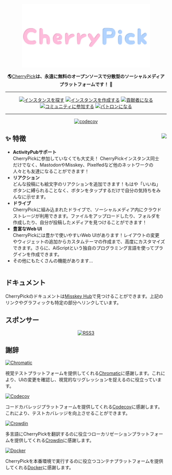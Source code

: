 <div align="center">
<a href="https://misskey-hub.net">
	<img src="./assets/title_float_cherrypick.svg" alt="CherryPickのロゴ" width="400"/>
</a>

**🌎**[CherryPick](https://misskey-hub.net/)**は、永遠に無料のオープンソースで分散型のソーシャルメディアプラットフォームです！ 🚀**

---

<a href="https://misskey-hub.net/instances.html">
		<img src="https://custom-icon-badges.herokuapp.com/badge/find_an-instance-acea31?logoColor=acea31&style=for-the-badge&logo=misskey&labelColor=363B40" alt="インスタンスを探す"/></a>

<a href="https://misskey-hub.net/docs/install.html">
		<img src="https://custom-icon-badges.herokuapp.com/badge/create_an-instance-FBD53C?logoColor=FBD53C&style=for-the-badge&logo=server&labelColor=363B40" alt="インスタンスを作成する"/></a>

<a href="./CONTRIBUTING.md">
		<img src="https://custom-icon-badges.herokuapp.com/badge/become_a-contributor-A371F7?logoColor=A371F7&style=for-the-badge&logo=git-merge&labelColor=363B40" alt="貢献者になる"/></a>

<a href="https://discord.gg/V8qghB28Aj">
		<img src="https://custom-icon-badges.herokuapp.com/badge/join_the-community-5865F2?logoColor=5865F2&style=for-the-badge&logo=discord&labelColor=363B40" alt="コミュニティに参加する"/></a>

<a href="https://www.patreon.com/noridev">
		<img src="https://custom-icon-badges.herokuapp.com/badge/become_a-patron-F96854?logoColor=F96854&style=for-the-badge&logo=patreon&labelColor=363B40" alt="パトロンになる"/></a>

---

[![codecov](https://codecov.io/gh/kokonect-link/cherrypick/branch/develop/graph/badge.svg?token=3BRDXE34O0)](https://codecov.io/gh/kokonect-link/cherrypick)

</div>

<div>

<a href="https://xn--931a.moe/"><img src="https://github.com/kokonect-link/cherrypick/blob/develop/assets/ai.png?raw=true" align="right" height="320px"/></a>

## ✨ 特徴
- **ActivityPubサポート**\
CherryPickに参加していなくても大丈夫！ CherryPickインスタンス同士だけでなく、MastodonやMisskey、Pixelfedなど他のネットワークの人々とも友達になることができます！
- **リアクション**\
どんな投稿にも絵文字のリアクションを追加できます！もはや「いいね」ボタンに縛られることなく、ボタンをタップするだけで自分の気持ちをみんなに示せます。
- **ドライブ**\
CherryPickに組み込まれたドライブで、ソーシャルメディア内にクラウドストレージが利用できます。ファイルをアップロードしたり、フォルダを作成したり、自分が投稿したメディアを見つけることができます！
- **豊富なWeb UI**\
CherryPickには豊かで使いやすいWeb UIがあります！レイアウトの変更やウィジェットの追加からカスタムテーマの作成まで、高度にカスタマイズできます。さらに、AiScriptという独自のプログラミング言語を使ってプラグインを作成できます。
- その他にもたくさんの機能があります...

</div>

<div style="clear: both;"></div>

## ドキュメント

CherryPickのドキュメントは[Misskey Hub](https://misskey-hub.net/)で見つけることができます。上記のリンクやグラフィックも特定の部分へリンクしています。

## スポンサー

<div align="center">
	<a class="rss3" title="RSS3" href="https://rss3.io/" target="_blank"><img src="https://rss3.mypinata.cloud/ipfs/QmUG6H3Z7D5P511shn7sB4CPmpjH5uZWu4m5mWX7U3Gqbu" alt="RSS3" height="60"></a>
</div>

## 謝辞

<a href="https://www.chromatic.com/"><img src="https://user-images.githubusercontent.com/321738/84662277-e3db4f80-af1b-11ea-88f5-91d67a5e59f6.png" height="30" alt="Chromatic" /></a>

視覚テストプラットフォームを提供してくれる[Chromatic](https://www.chromatic.com/)に感謝します。これにより、UIの変更を確認し、視覚的なリグレッションを捉えるのに役立っています。

<a href="https://about.codecov.io/for/open-source/"><img src="https://about.codecov.io/wp-content/themes/codecov/assets/brand/sentry-cobranding/logos/codecov-by-sentry-logo.svg" height="30" alt="Codecov" /></a>

コードカバレッジプラットフォームを提供してくれる[Codecov](https://about.codecov.io/for/open-source/)に感謝します。これにより、テストカバレッジを向上させることができます。

<a href="https://crowdin.com/"><img src="https://user-images.githubusercontent.com/20679825/230709597-1299a011-171a-4294-a91e-355a9b37c672.svg" height="30" alt="Crowdin" /></a>

多言語にCherryPickを翻訳するのに役立つローカリゼーションプラットフォームを提供してくれる[Crowdin](https://crowdin.com/)に感謝します。

<a href="https://hub.docker.com/"><img src="https://user-images.githubusercontent.com/20679825/230148221-f8e73a32-a49b-47c3-9029-9a15c3824f92.png" height="30" alt="Docker" /></a>

CherryPickを本番環境で実行するのに役立つコンテナプラットフォームを提供してくれる[Docker](https://hub.docker.com/)に感謝します。

